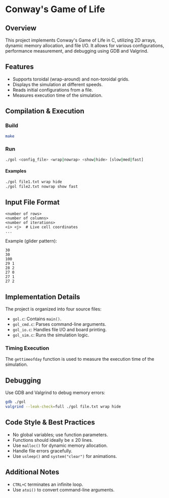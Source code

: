 # Conway's Game of Life

## Overview
This project implements Conway's Game of Life in C, utilizing 2D arrays, dynamic memory allocation, and file I/O. It allows for various configurations, performance measurement, and debugging using GDB and Valgrind.

## Features
- Supports toroidal (wrap-around) and non-toroidal grids.
- Displays the simulation at different speeds.
- Reads initial configurations from a file.
- Measures execution time of the simulation.

## Compilation & Execution
### Build
```sh
make
```

### Run
```sh
./gol <config_file> <wrap|nowrap> <show|hide> [slow|med|fast]
```
#### Examples
```sh
./gol file1.txt wrap hide
./gol file2.txt nowrap show fast
```

## Input File Format
```
<number of rows>
<number of columns>
<number of iterations>
<i> <j>  # Live cell coordinates
...
```
Example (glider pattern):
```
30
30
100
29 1
28 2
27 0
27 1
27 2
```

## Implementation Details
The project is organized into four source files:
- `gol.c`: Contains `main()`.
- `gol_cmd.c`: Parses command-line arguments.
- `gol_io.c`: Handles file I/O and board printing.
- `gol_sim.c`: Runs the simulation logic.

### Timing Execution
The `gettimeofday` function is used to measure the execution time of the simulation.

## Debugging
Use GDB and Valgrind to debug memory errors:
```sh
gdb ./gol
valgrind --leak-check=full ./gol file.txt wrap hide
```

## Code Style & Best Practices
- No global variables; use function parameters.
- Functions should ideally be ≤ 20 lines.
- Use `malloc()` for dynamic memory allocation.
- Handle file errors gracefully.
- Use `usleep()` and `system("clear")` for animations.

## Additional Notes
- `CTRL+C` terminates an infinite loop.
- Use `atoi()` to convert command-line arguments.
